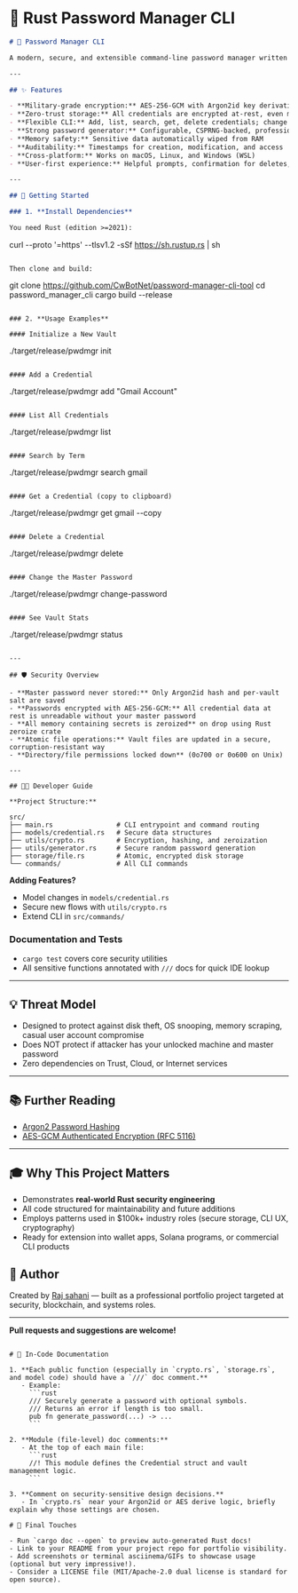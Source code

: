 # 📖 Rust Password Manager CLI

```markdown
# 🔐 Password Manager CLI

A modern, secure, and extensible command-line password manager written in Rust. Designed to showcase best practices in cryptography, security architecture, and developer UX for industry-level applications.

---

## ✨ Features

- **Military-grade encryption:** AES-256-GCM with Argon2id key derivation
- **Zero-trust storage:** All credentials are encrypted at-rest, even metadata
- **Flexible CLI:** Add, list, search, get, delete credentials; change master password; vault statistics
- **Strong password generator:** Configurable, CSPRNG-backed, professional-grade
- **Memory safety:** Sensitive data automatically wiped from RAM
- **Auditability:** Timestamps for creation, modification, and access
- **Cross-platform:** Works on macOS, Linux, and Windows (WSL)
- **User-first experience:** Helpful prompts, confirmation for deletes, and rich error messages

---

## 🚀 Getting Started

### 1. **Install Dependencies**

You need Rust (edition >=2021):
```

curl --proto '=https' --tlsv1.2 -sSf https://sh.rustup.rs | sh

```

Then clone and build:

```

git clone https://github.com/CwBotNet/password-manager-cli-tool
cd password_manager_cli
cargo build --release

```

### 2. **Usage Examples**

#### Initialize a New Vault

```

./target/release/pwdmgr init

```

#### Add a Credential

```

./target/release/pwdmgr add "Gmail Account"

```

#### List All Credentials

```

./target/release/pwdmgr list

```

#### Search by Term

```

./target/release/pwdmgr search gmail

```

#### Get a Credential (copy to clipboard)

```

./target/release/pwdmgr get gmail --copy

```

#### Delete a Credential

```

./target/release/pwdmgr delete

```

#### Change the Master Password

```

./target/release/pwdmgr change-password

```

#### See Vault Stats

```

./target/release/pwdmgr status

```

---

## 🛡️ Security Overview

- **Master password never stored:** Only Argon2id hash and per-vault salt are saved
- **Passwords encrypted with AES-256-GCM:** All credential data at rest is unreadable without your master password
- **All memory containing secrets is zeroized** on drop using Rust zeroize crate
- **Atomic file operations:** Vault files are updated in a secure, corruption-resistant way
- **Directory/file permissions locked down** (0o700 or 0o600 on Unix)

---

## 🧑‍💻 Developer Guide

**Project Structure:**

src/
├── main.rs                # CLI entrypoint and command routing
├── models/credential.rs   # Secure data structures
├── utils/crypto.rs        # Encryption, hashing, and zeroization
├── utils/generator.rs     # Secure random password generation
├── storage/file.rs        # Atomic, encrypted disk storage
└── commands/              # All CLI commands
```

**Adding Features?**

- Model changes in `models/credential.rs`
- Secure new flows with `utils/crypto.rs`
- Extend CLI in `src/commands/`

### Documentation and Tests

- `cargo test` covers core security utilities
- All sensitive functions annotated with `///` docs for quick IDE lookup

---

## 💡 Threat Model

- Designed to protect against disk theft, OS snooping, memory scraping, casual user account compromise
- Does NOT protect if attacker has your unlocked machine and master password
- Zero dependencies on Trust, Cloud, or Internet services

---

## 📚 Further Reading

- [Argon2 Password Hashing](https://github.com/P-H-C/phc-winner-argon2)
- [AES-GCM Authenticated Encryption (RFC 5116)](https://www.rfc-editor.org/rfc/rfc5116)

---

## 🎓 Why This Project Matters

- Demonstrates **real-world Rust security engineering**
- All code structured for maintainability and future additions
- Employs patterns used in $100k+ industry roles (secure storage, CLI UX, cryptography)
- Ready for extension into wallet apps, Solana programs, or commercial CLI products

## 👷 Author

Created by [Raj sahani](https://github.com/CwBotNet) — built as a professional portfolio project targeted at security, blockchain, and systems roles.

---

**Pull requests and suggestions are welcome!**

````

# 📝 In-Code Documentation

1. **Each public function (especially in `crypto.rs`, `storage.rs`, and model code) should have a `///` doc comment.**
   - Example:
     ```rust
     /// Securely generate a password with optional symbols.
     /// Returns an error if length is too small.
     pub fn generate_password(...) -> ...
     ```

2. **Module (file-level) doc comments:**
   - At the top of each main file:
     ```rust
     //! This module defines the Credential struct and vault management logic.
     ```

3. **Comment on security-sensitive design decisions.**
   - In `crypto.rs` near your Argon2id or AES derive logic, briefly explain why those settings are chosen.

# 🎯 Final Touches

- Run `cargo doc --open` to preview auto-generated Rust docs!
- Link to your README from your project repo for portfolio visibility.
- Add screenshots or terminal asciinema/GIFs to showcase usage (optional but very impressive!).
- Consider a LICENSE file (MIT/Apache-2.0 dual license is standard for open source).
````
